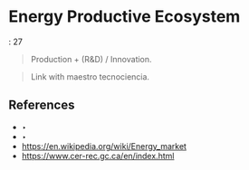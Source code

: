 # Energy Productive Ecosystem

: 27

> Production + (R&D) / Innovation.
> 

> Link with maestro tecnociencia.
> 

## References

- ‣
- ‣
- https://en.wikipedia.org/wiki/Energy_market
- https://www.cer-rec.gc.ca/en/index.html